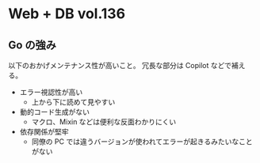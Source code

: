 # Web + DB vol.136

## Go の強み

以下のおかげメンテナンス性が高いこと。
冗長な部分は Copilot などで補える。

- エラー視認性が高い
  - 上から下に読めて見やすい
- 動的コード生成がない
  - マクロ、Mixin などは便利な反面わかりにくい
- 依存関係が堅牢
  - 同僚の PC では違うバージョンが使われてエラーが起きるみたいなことがない
